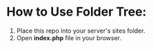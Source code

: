# How to Use Folder Tree:
1. Place this repo into your server's sites folder.
2. Open **index.php** file in your browser.

